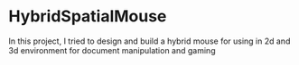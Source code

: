 # HybridSpatialMouse
In this project, I tried to design and build a hybrid mouse for using in 2d and 3d environment for document  manipulation and gaming
